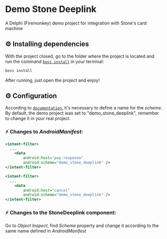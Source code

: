 # Demo Stone Deeplink

A Delphi (Firemonkey) demo project for integration with Stone's card machine

## ⚙️ Installing dependencies

With the project closed, go to the folder where the project is located and run the command [`boss install`](https://github.com/HashLoad/boss) in your terminal:
``` sh
boss install
```
After running, just open the project and enjoy!

## ⚙️ Configuration

According to [`documentation`](https://sdkandroid.stone.com.br/reference/configuracao-deeplink), it's necessary to define a name for the *scheme*. By default, the demo project was set to "demo_stone_deeplink", remember to change it in your real project.

### ⚡️ Changes to *AndroidManifest*:

``` xml
<intent-filter>
  ...
    <data
        android:host="pay-response"
        android:scheme="demo_stone_deeplink" />
</intent-filter>
```
``` xml
<intent-filter>
  ...
    <data
        android:host="cancel"
        android:scheme="demo_stone_deeplink" />
</intent-filter>
```

### ⚡️ Changes to the StoneDeeplink component:

Go to *Object Inspect*, find *Scheme* property and change it according to the same name defined in *AndroidManifest*

 
